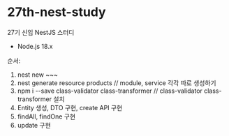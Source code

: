 # 27th-nest-study
27기 신입 NestJS 스터디

* Node.js 18.x

순서:

1. nest new ~~~
2. nest generate resource products // module, service 각각 따로 생성하기
3. npm i --save class-validator class-transformer // class-validator class-transformer 설치
4. Entity 생성, DTO 구현, create API 구현
5. findAll, findOne 구현
6. update 구현
